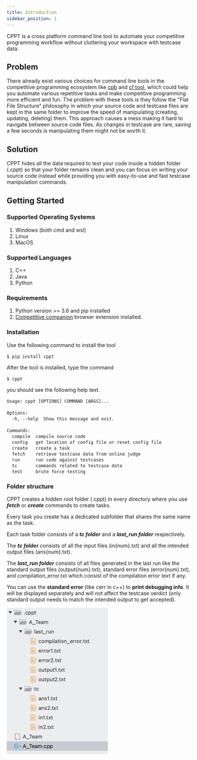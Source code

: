 ```yaml
---
title: Introduction
sidebar_position: 1
---
```


CPPT is a cross platform command line tool to automate your competitive programming workflow without cluttering your workspace with testcase data.

## Problem

There already exist various choices for command line tools in the competitive programming ecosystem like [cpb](https://searleser97.github.io/cpbooster/) and [cf tool](https://github.com/xalanq/cf-tool), which could help you automate various repetitive tasks and make competitive programming more efficient and fun. The problem with these tools is they follow the "Flat File Structure" philosophy in which your source code and testcase files are kept in the same folder to improve the speed of manipulating (creating, updating, deleting) them. This approach causes a mess making it hard to navigate between source code files. As changes in testcase are rare, saving a few seconds is manipulating them might not be worth it.

## Solution

CPPT hides all the data required to test your code inside a hidden folder (.cppt) so that your folder remains clean and you can focus on writing your source code instead while providing you with easy-to-use and fast testcase manipulation commands.

## Getting Started

### Supported Operating Systems

1. Windows (both cmd and wsl)
2. Linux
3. MacOS

### Supported Languages

1. C++
2. Java
3. Python

### Requirements

1. Python version >= 3.6 and pip installed
2. [Competitive companion](https://github.com/jmerle/competitive-companion) browser extension installed.

### Installation

Use the following command to install the tool

```shell
$ pip install cppt
```

After the tool is installed, type the command

```shell
$ cppt
```

you should see the following help text.

```
Usage: cppt [OPTIONS] COMMAND [ARGS]...

Options:
  -h, --help  Show this message and exit.

Commands:
  compile  compile source code
  config   get location of config file or reset config file
  create   create a task
  fetch    retrieve testcase data from online judge
  run      run code against testcases
  tc       commands related to testcase data
  test     brute force testing
```

### Folder structure

CPPT creates a hidden root folder (.cppt) in every directory where you use **_fetch_** or **_create_** commands to create tasks.

Every task you create has a dedicated subfolder that shares the same name as the task.

Each task folder consists of a **_tc folder_** and a **_last_run folder_** respectively.

The **_tc folder_** consists of all the input files (in{num}.txt) and all the intended output files (ans{num}.txt).

The **_last_run folder_** consists of all files generated in the last run like the standard output files (output{num}.txt), standard error files (error{num}.txt), and compilation_error.txt which consist of the compilation error text if any.

You can use the **standard error** (like cerr in c++) to **print debugging info**. It will be displayed separately and will not affect the testcase verdict (only standard output needs to match the intended output to get accepted).

![Folder Structure Example](/img/folder-structure.png)
